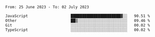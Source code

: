<!--START_SECTION:waka-->

```txt
From: 25 June 2023 - To: 02 July 2023

JavaScript                   ██████████████████████▓░░   90.51 %
Other                        ██▒░░░░░░░░░░░░░░░░░░░░░░   09.46 %
Git                          ░░░░░░░░░░░░░░░░░░░░░░░░░   00.02 %
TypeScript                   ░░░░░░░░░░░░░░░░░░░░░░░░░   00.02 %
```

<!--END_SECTION:waka-->
